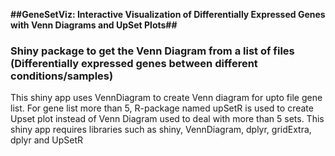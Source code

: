 **##GeneSetViz: Interactive Visualization of Differentially Expressed Genes with Venn Diagrams and UpSet Plots##**

### Shiny package to get the Venn Diagram from a list of files (Differentially expressed genes between different conditions/samples)

This shiny app uses VennDiagram to create Venn diagram for upto file gene list.
For gene list more than 5, R-package named upSetR is used to create Upset plot instead of Venn Diagram used to deal with more than 5 sets.
This shiny app requires libraries such as shiny, VennDiagram, dplyr, gridExtra, dplyr and UpSetR
